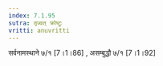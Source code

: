 ```yaml
---
index: 7.1.95
sutra: तृज्वत्‌ क्रोष्टुः
vritti: anuvritti
---
```


सर्वनामस्थाने  ७/१ [7।1।86] , असम्बुद्धौ ७/१ [7।1।92]